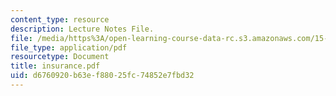 ```yaml
---
content_type: resource
description: Lecture Notes File.
file: /media/https%3A/open-learning-course-data-rc.s3.amazonaws.com/15-010-economic-analysis-for-business-decisions-fall-2004/d6760920b63ef88025fc74852e7fbd32_insurance.pdf
file_type: application/pdf
resourcetype: Document
title: insurance.pdf
uid: d6760920-b63e-f880-25fc-74852e7fbd32
---
```

